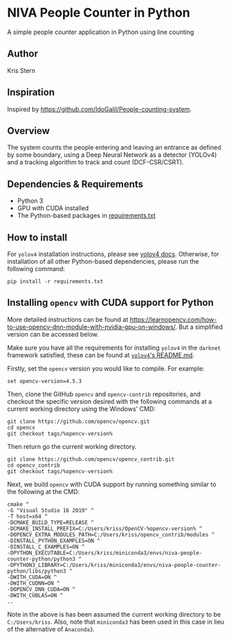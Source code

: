# NIVA People Counter in Python
A simple people counter application in Python using line counting

## Author
Kris Stern

## Inspiration
Inspired by https://github.com/IdoGalil/People-counting-system.

## Overview
The system counts the people entering and leaving an entrance as defined by some boundary, 
using a Deep Neural Network as a detector (YOLOv4) and a tracking algorithm to track and count (DCF-CSR/CSRT). 

## Dependencies & Requirements
* Python 3
* GPU with CUDA installed
* The Python-based packages in [requirements.txt](./requirements.txt)

## How to install
For `yolov4` installation instructions, please see [yolov4 docs](./yolov4/README.md).
Otherwise, for installation of all other Python-based dependencies, please run the following command:

```shell
pip install -r requirements.txt
```

## Installing `opencv` with CUDA support for Python
More detailed instructions can be found at https://learnopencv.com/how-to-use-opencv-dnn-module-with-nvidia-gpu-on-windows/. 
But a simplified version can be accessed below.

Make sure you have all the requirements for installing `yolov4` in the `darknet` framework satisfied, these can be found
at [`yolov4`'s README.md](./yolov4/README.md). 

Firstly, set the `opencv` version you would like to compile. For example:
```shell
set opencv-version=4.5.3
```

Then, clone the GitHub `opencv` and `opencv-contrib` repositories, and checkout the specific version desired
with the following commands at a current working directory using the Windows' CMD:

```shell
git clone https://github.com/opencv/opencv.git
cd opencv
git checkout tags/%opencv-version%
```

Then return go the current working directory. 

```shell
git clone https://github.com/opencv/opencv_contrib.git
cd opencv_contrib
git checkout tags/%opencv-version%
```

Next, we build `opencv` with CUDA support by running something similar to the following at the CMD:
```shell
cmake ^
-G "Visual Studio 16 2019" ^
-T host=x64 ^
-DCMAKE_BUILD_TYPE=RELEASE ^
-DCMAKE_INSTALL_PREFIX=C:/Users/kriss/OpenCV-%opencv-version% ^
-DOPENCV_EXTRA_MODULES_PATH=C:/Users/kriss/opencv_contrib/modules ^
-DINSTALL_PYTHON_EXAMPLES=ON ^
-DINSTALL_C_EXAMPLES=ON ^
-DPYTHON_EXECUTABLE=C:/Users/kriss/miniconda3/envs/niva-people-counter-python/python3 ^
-DPYTHON3_LIBRARY=C:/Users/kriss/miniconda3/envs/niva-people-counter-python/libs/python3 ^
-DWITH_CUDA=ON ^
-DWITH_CUDNN=ON ^
-DOPENCV_DNN_CUDA=ON ^
-DWITH_CUBLAS=ON ^
..
```

Note in the above is has been assumed the current working directory to be `C:/Users/kriss`. Also, note that `miniconda3`
has been used in this case in lieu of the alternative of `Anaconda3`. 
